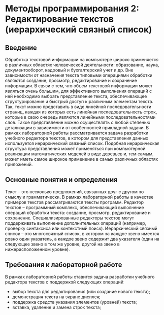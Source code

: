 # Методы программирования 2: Редактирование текстов (иерархический связный список)

## Введение

  Обработка текстовой информации на компьютере широко применяется в различных
областях человеческой деятельности: образование, наука, документооборот, кадровый и
бухгалтерский учет и др. Вне зависимости от назначения текста типовыми операциями
обработки являются создание, просмотр, редактирование и сохранение информации. В связи
с тем, что объем текстовой информации может являться очень большим, для эффективного
выполнения операций с ней необходимо выбрать представление текста, обеспечивающее
структурирование и быстрый доступ к различным элементам текста. Так, текст можно
представить в виде линейной последовательности страниц, каждая из которых есть линейная
последовательность строк, которые в свою очередь являются линейными
последовательностями слов. Такое представление можно осуществлять с любой степенью
детализации в зависимости от особенностей прикладной задачи.
В рамках лабораторной работы рассматривается задача разработки учебного редактора
текстов, в котором для представления данных используется иерархический связный список.
Подобная иерархическая структура представления может применяться при компьютерной
реализации математических моделей в виде деревьев и, тем самым, может иметь самое
широкое применение в самых различных областях приложений. 

## Основные понятия и определения

  Текст – это несколько предложений, связанных друг с другом по смыслу и
грамматически. В рамках лабораторной работы в качестве примеров текстов рассматриваются
тексты программ.
  Редактор текстов – программный комплекс, обеспечивающий выполнение операций
обработки текста: создание, просмотр, редактирование и сохранение. Специализированные
редакторы текстов могут поддерживать выполнение дополнительных операций (например,
проверку синтаксиса или контекстный поиск).
  Иерархический связный список – это многосвязный список, в котором на каждое звено
имеется ровно один указатель, а каждое звено содержит два указателя (один на следующее
звено в том же уровне, другой на звено в нижерасположенном уровне).

## Требования к лабораторной работе

В рамках лабораторной работы ставится задача разработки учебного редактора текстов с
поддержкой следующих операций:
- выбор текста для редактирования (или создание нового текста);
- демонстрация текста на экране дисплея;
- поддержка средств указания элементов (уровней) текста;
- вставка, удаление и замена строк текста;
